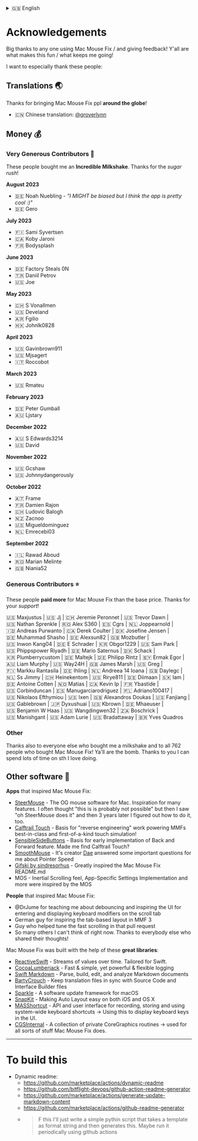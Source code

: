 <!-- THIS FILE IS AUTOMATICALLY GENERATED - EDITS WILL BE OVERRIDDEN -->
<details>
  <summary>󠁧󠁿🇬🇧 English</summary>
  
  **🇬🇧 English**\
  [🇩🇪 Deutsch](Markdown/LocalizedDocuments/Acknowledgements%20-%20%F0%9F%87%A9%F0%9F%87%AA%20Deutsch.md)\
  [🇨🇳 한국어](Markdown/LocalizedDocuments/Acknowledgements%20-%20%F0%9F%87%A8%F0%9F%87%B3%20%ED%95%9C%EA%B5%AD%EC%96%B4.md)\
  [Help translate Mac Mouse Fix to different languages!](https://google.com)
</details>

# Acknowledgements

Big thanks to any one using Mac Mouse Fix / and giving feedback! Y'all are what makes this fun / what keeps me going!

I want to especially thank these people:

## Translations 🌏

Thanks for bringing Mac Mouse Fix ppl **around the globe**!

- 🇨🇳 Chinese translation: [@groverlynn](https://github.com/groverlynn)

## Money 💰


### Very Generous Contributors 🚀

These people bought me an **Incredible Milkshake**. Thanks for the _sugar rush_! 

__August 2023__

- 🇩🇪&nbsp;Noah&nbsp;Nuebling - *"I MIGHT be biased but I think the app is pretty cool :)"*
- 🇩🇪&nbsp;Gero

__July 2023__

- 🇫🇮&nbsp;Sami&nbsp;Syvertsen
- 🇨🇦&nbsp;Koby&nbsp;Jaroni
- 🇫🇷&nbsp;Bodysplash

__June 2023__

- 🇩🇪&nbsp;Factory&nbsp;Steals&nbsp;0N
- 🇹🇷&nbsp;Daniil&nbsp;Petrov
- 🇺🇸&nbsp;Joe

__May 2023__

- 🇨🇭&nbsp;S&nbsp;Vonallmen
- 🇺🇸&nbsp;Develand
- 🇦🇷&nbsp;Fgilio
- 🇭🇰&nbsp;Johnlk0828

__April 2023__

- 🇺🇸&nbsp;Gavinbrown911
- 🇺🇸&nbsp;Mjsagert
- 🇮🇹&nbsp;Roccobot

__March 2023__

- 🇺🇸&nbsp;Rmateu

__February 2023__

- 🇩🇪&nbsp;Peter&nbsp;Gumball
- 🇦🇺&nbsp;Ljstary

__December 2022__

- 🇦🇺&nbsp;S&nbsp;Edwards3214
- 🇺🇸&nbsp;David

__November 2022__

- 🇺🇸&nbsp;Gcshaw
- 🇺🇸&nbsp;Johnnydangerously

__October 2022__

- 🇦🇹&nbsp;Frame
- 🇫🇷&nbsp;Damien&nbsp;Rajon
- 🇨🇭&nbsp;Ludovic&nbsp;Balogh
- 🇳🇿&nbsp;Zacnoo
- 🇺🇸&nbsp;Migueldominguez
- 🇳🇱&nbsp;Emrecebi03

__September 2022__

- 🇮🇱&nbsp;Rawad&nbsp;Aboud
- 🇷🇴&nbsp;Marian&nbsp;Melinte
- 🇬🇧&nbsp;Niania52

### Generous Contributors ⭐️

These people **paid more** for Mac Mouse Fix than the base price. Thanks for your _support_!

🇺🇸&nbsp;Maxjustus&nbsp;| 🇺🇸&nbsp;Jj&nbsp;| 🇨🇭&nbsp;Jeremie&nbsp;Peronnet&nbsp;| 🇺🇸&nbsp;Trevor&nbsp;Dawn&nbsp;| 🇺🇸&nbsp;Nathan&nbsp;Sprenkle&nbsp;| 🇷🇴&nbsp;Alex&nbsp;S360&nbsp;| 🇪🇸&nbsp;Cgrs&nbsp;| 🇳🇱&nbsp;Joppearnold&nbsp;| 🇮🇩&nbsp;Andreas&nbsp;Purwanto&nbsp;| 🇨🇦&nbsp;Derek&nbsp;Coulter&nbsp;| 🇩🇰&nbsp;Josefine&nbsp;Jensen&nbsp;| 🇩🇪&nbsp;Muhammad&nbsp;Shasho&nbsp;| 🇩🇪&nbsp;Alexsun82&nbsp;| 🇬🇧&nbsp;Mozbutler&nbsp;| 🇺🇸&nbsp;Inwon&nbsp;Kang04&nbsp;| 🇩🇪&nbsp;E&nbsp;Schrader&nbsp;| 🇰🇷&nbsp;Obgor1229&nbsp;| 🇺🇸&nbsp;Sam&nbsp;Park&nbsp;| 🇺🇸&nbsp;Phippspower&nbsp;Riyadh&nbsp;| 🇩🇪&nbsp;Mario&nbsp;Saternus&nbsp;| 🇩🇰&nbsp;Schack&nbsp;| 🇰🇷&nbsp;Plumberrycustom&nbsp;| 🇩🇪&nbsp;Maltejk&nbsp;| 🇩🇪&nbsp;Philipp&nbsp;Rintz&nbsp;| 🇧🇾&nbsp;Ermak&nbsp;Egor&nbsp;| 🇦🇺&nbsp;Liam&nbsp;Murphy&nbsp;| 🇺🇸&nbsp;Way24H&nbsp;| 🇬🇧&nbsp;James&nbsp;Marsh&nbsp;| 🇺🇸&nbsp;Greg&nbsp;| 🇫🇮&nbsp;Markku&nbsp;Rantasila&nbsp;| 🇩🇪&nbsp;Ihling&nbsp;| 🇳🇱&nbsp;Andreea&nbsp;14&nbsp;Ioana&nbsp;| 🇬🇧&nbsp;Daylegc&nbsp;| 🇳🇱&nbsp;Ss&nbsp;Jimmy&nbsp;| 🇨🇭&nbsp;Heinekentom&nbsp;| 🇺🇸&nbsp;Rirye811&nbsp;| 🇩🇪&nbsp;Diimaan&nbsp;| 🇸🇰&nbsp;Iam&nbsp;| 🇩🇪&nbsp;Antoine&nbsp;Cotten&nbsp;| 🇳🇴&nbsp;Matias&nbsp;| 🇨🇦&nbsp;Kevin&nbsp;Ip&nbsp;| 🇫🇷&nbsp;Ybastide&nbsp;| 🇺🇸&nbsp;Corbinduncan&nbsp;| 🇪🇸&nbsp;Manugarciarodriguez&nbsp;| 🇵🇱&nbsp;Adriano100417&nbsp;| 🇺🇸&nbsp;Nikolaos&nbsp;Efthymiou&nbsp;| 🇺🇸&nbsp;Ixen&nbsp;| 🇬🇧&nbsp;Alexandros&nbsp;Doukas&nbsp;| 🇺🇸&nbsp;Fanjiang&nbsp;| 🇺🇸&nbsp;Gablebrown&nbsp;| 🇯🇵&nbsp;Dyxushuai&nbsp;| 🇺🇸&nbsp;Kbrown&nbsp;| 🇩🇪&nbsp;Mhaeuser&nbsp;| 🇺🇸&nbsp;Benjamin&nbsp;W&nbsp;Haas&nbsp;| 🇺🇸&nbsp;Wangdingwen32&nbsp;| 🇿🇦&nbsp;Boschrick&nbsp;| 🇺🇸&nbsp;Manishgant&nbsp;| 🇺🇸&nbsp;Adam&nbsp;Lurie&nbsp;| 🇺🇸&nbsp;Bradattaway&nbsp;| 🇧🇷&nbsp;Yves&nbsp;Quadros

### Other

Thanks also to everyone else who bought me a milkshake and to all 762 people who bought Mac Mouse Fix! Ya'll are the bomb. Thanks to you I can spend lots of time on sth I love doing.

## Other software 👾

__Apps__ that inspired Mac Mouse Fix:

- [SteerMouse](https://plentycom.jp/en/steermouse/index.html) - The OG mouse software for Mac. Inspiration for many features. I often thought "this is is probably not possible" but then I saw "oh SteerMouse does it" and then 3 years later I figured out how to do it, too.
- [Calftrail Touch](https://github.com/calftrail/Touch) - Basis for "reverse engineering" work powering MMFs best-in-class and first-of-a-kind touch simulation!
- [SensibleSideButtons](https://github.com/archagon/sensible-side-buttons) - Basis for early implementation of Back and Forward feature. Made me find Calftrail Touch?
- [SmoothMouse](https://smoothmouse.com/) - It's creator [Dae](https://dae.me/) answered some important questions for me about Pointer Speed 
- [Gifski by sindresorhus](https://github.com/sindresorhus/Gifski) - Greatly inspired the Mac Mouse Fix README.md
- MOS - Inertial Scrolling feel, App-Specific Settings Implementation and more were inspired by the MOS

__People__ that inspired Mac Mouse Fix:

- @DrJume for teaching me about debouncing and inspiring the UI for entering and displaying keyboard modifiers on the scroll tab
- German guy for inspiring the tab-based layout in MMF 3
- Guy who helped tune the fast scrolling in that pull request
- So many others I can't think of right now. Thanks to everybody else who shared their thoughts!

Mac Mouse Fix was built with the help of these **great libraries**:

- [ReactiveSwift](https://github.com/ReactiveCocoa/ReactiveSwift) - Streams of values over time. Tailored for Swift.
- [CocoaLumberjack](https://github.com/CocoaLumberjack/CocoaLumberjack) - Fast & simple, yet powerful & flexible logging
- [Swift Markdown](https://github.com/apple/swift-markdown) - Parse, build, edit, and analyze Markdown documents
- [BartyCrouch](https://github.com/FlineDev/BartyCrouch) - Keep translation files in sync with Source Code and Interface Builder files
- [Sparkle](https://github.com/sparkle-project/Sparkle) - A software update framework for macOS
- [SnapKit](https://github.com/SnapKit/SnapKit) - Making Auto Layout easy on both iOS and OS X
- [MASShortcut](https://github.com/shpakovski/MASShortcut) - API and user interface for recording, storing and using system-wide keyboard shortcuts -> Using this to display keyboard keys in the UI.
- [CGSInternal](https://github.com/NUIKit/CGSInternal) - A collection of private CoreGraphics routines -> used for all sorts of stuff Mac Mouse Fix does.

---

# To build this

- Dynamic readme: 
  - https://github.com/marketplace/actions/dynamic-readme
  - https://github.com/bitflight-devops/github-action-readme-generator
  - https://github.com/marketplace/actions/generate-update-markdown-content
  - https://github.com/marketplace/actions/github-readme-generator
  - > F this I'll just write a simple pythin script that takes a template as format string and then generates this. Maybe run it periodically using github actions
